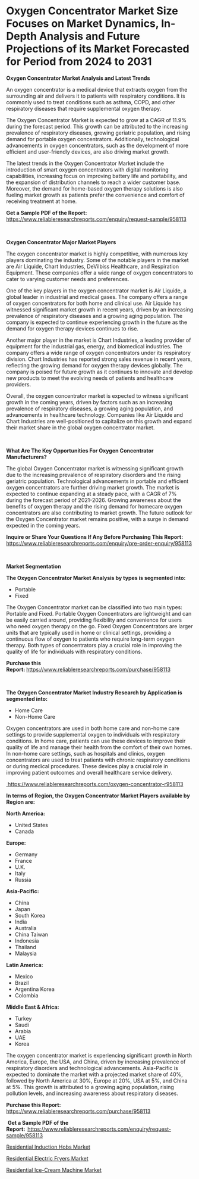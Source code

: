 <p><h1>Oxygen Concentrator Market Size Focuses on Market Dynamics, In-Depth Analysis and Future Projections of its Market Forecasted for Period from 2024 to 2031</h1></p><p><strong>Oxygen Concentrator Market Analysis and Latest Trends</strong></p>
<p><p>An oxygen concentrator is a medical device that extracts oxygen from the surrounding air and delivers it to patients with respiratory conditions. It is commonly used to treat conditions such as asthma, COPD, and other respiratory diseases that require supplemental oxygen therapy.</p><p>The Oxygen Concentrator Market is expected to grow at a CAGR of 11.9% during the forecast period. This growth can be attributed to the increasing prevalence of respiratory diseases, growing geriatric population, and rising demand for portable oxygen concentrators. Additionally, technological advancements in oxygen concentrators, such as the development of more efficient and user-friendly devices, are also driving market growth.</p><p>The latest trends in the Oxygen Concentrator Market include the introduction of smart oxygen concentrators with digital monitoring capabilities, increasing focus on improving battery life and portability, and the expansion of distribution channels to reach a wider customer base. Moreover, the demand for home-based oxygen therapy solutions is also fueling market growth as patients prefer the convenience and comfort of receiving treatment at home.</p></p>
<p><strong>Get a Sample PDF of the Report:&nbsp;</strong> <a href="https://www.reliableresearchreports.com/enquiry/request-sample/958113">https://www.reliableresearchreports.com/enquiry/request-sample/958113</a></p>
<p>&nbsp;</p>
<p><strong>Oxygen Concentrator Major Market Players</strong></p>
<p><p>The oxygen concentrator market is highly competitive, with numerous key players dominating the industry. Some of the notable players in the market are Air Liquide, Chart Industries, DeVilbiss Healthcare, and Respiration Equipment. These companies offer a wide range of oxygen concentrators to cater to varying customer needs and preferences.</p><p>One of the key players in the oxygen concentrator market is Air Liquide, a global leader in industrial and medical gases. The company offers a range of oxygen concentrators for both home and clinical use. Air Liquide has witnessed significant market growth in recent years, driven by an increasing prevalence of respiratory diseases and a growing aging population. The company is expected to continue experiencing growth in the future as the demand for oxygen therapy devices continues to rise.</p><p>Another major player in the market is Chart Industries, a leading provider of equipment for the industrial gas, energy, and biomedical industries. The company offers a wide range of oxygen concentrators under its respiratory division. Chart Industries has reported strong sales revenue in recent years, reflecting the growing demand for oxygen therapy devices globally. The company is poised for future growth as it continues to innovate and develop new products to meet the evolving needs of patients and healthcare providers.</p><p>Overall, the oxygen concentrator market is expected to witness significant growth in the coming years, driven by factors such as an increasing prevalence of respiratory diseases, a growing aging population, and advancements in healthcare technology. Companies like Air Liquide and Chart Industries are well-positioned to capitalize on this growth and expand their market share in the global oxygen concentrator market.</p></p>
<p>&nbsp;</p>
<p><strong>What Are The Key Opportunities For Oxygen Concentrator Manufacturers?</strong></p>
<p><p>The global Oxygen Concentrator market is witnessing significant growth due to the increasing prevalence of respiratory disorders and the rising geriatric population. Technological advancements in portable and efficient oxygen concentrators are further driving market growth. The market is expected to continue expanding at a steady pace, with a CAGR of 7% during the forecast period of 2021-2026. Growing awareness about the benefits of oxygen therapy and the rising demand for homecare oxygen concentrators are also contributing to market growth. The future outlook for the Oxygen Concentrator market remains positive, with a surge in demand expected in the coming years.</p></p>
<p><strong>Inquire or Share Your Questions If Any Before Purchasing This Report:</strong> <a href="https://www.reliableresearchreports.com/enquiry/pre-order-enquiry/958113">https://www.reliableresearchreports.com/enquiry/pre-order-enquiry/958113</a></p>
<p>&nbsp;</p>
<p><strong>Market Segmentation</strong></p>
<p><strong>The Oxygen Concentrator Market Analysis by types is segmented into:</strong></p>
<p><ul><li>Portable</li><li>Fixed</li></ul></p>
<p><p>The Oxygen Concentrator market can be classified into two main types: Portable and Fixed. Portable Oxygen Concentrators are lightweight and can be easily carried around, providing flexibility and convenience for users who need oxygen therapy on the go. Fixed Oxygen Concentrators are larger units that are typically used in home or clinical settings, providing a continuous flow of oxygen to patients who require long-term oxygen therapy. Both types of concentrators play a crucial role in improving the quality of life for individuals with respiratory conditions.</p></p>
<p><strong>Purchase this Report:&nbsp;</strong><a href="https://www.reliableresearchreports.com/purchase/958113">https://www.reliableresearchreports.com/purchase/958113</a></p>
<p>&nbsp;</p>
<p><strong>The Oxygen Concentrator Market Industry Research by Application is segmented into:</strong></p>
<p><ul><li>Home Care</li><li>Non-Home Care</li></ul></p>
<p><p>Oxygen concentrators are used in both home care and non-home care settings to provide supplemental oxygen to individuals with respiratory conditions. In home care, patients can use these devices to improve their quality of life and manage their health from the comfort of their own homes. In non-home care settings, such as hospitals and clinics, oxygen concentrators are used to treat patients with chronic respiratory conditions or during medical procedures. These devices play a crucial role in improving patient outcomes and overall healthcare service delivery.</p></p>
<p><a href="https://www.reliableresearchreports.com/oxygen-concentrator-r958113">&nbsp;https://www.reliableresearchreports.com/oxygen-concentrator-r958113</a></p>
<p><strong>In terms of Region, the Oxygen Concentrator Market Players available by Region are:</strong></p>
<p>
    <p> <strong> North America: </strong>
        <ul>
            <li>United States</li>
            <li>Canada</li>
        </ul>
        </p> 
    <p> <strong> Europe: </strong>
        <ul>
            <li>Germany</li>
            <li>France</li>
            <li>U.K.</li>
            <li>Italy</li>
            <li>Russia</li>
        </ul>
        </p> 
    <p> <strong> Asia-Pacific: </strong>
        <ul>
            <li>China</li>
            <li>Japan</li>
            <li>South Korea</li>
            <li>India</li>
            <li>Australia</li>
            <li>China Taiwan</li>
            <li>Indonesia</li>
            <li>Thailand</li>
            <li>Malaysia</li>
        </ul>
        </p> 
    <p> <strong> Latin America: </strong>
        <ul>
            <li>Mexico</li>
            <li>Brazil</li>
            <li>Argentina Korea</li>
            <li>Colombia</li>
        </ul>
        </p> 
    <p> <strong> Middle East & Africa: </strong>
        <ul>
            <li>Turkey</li>
            <li>Saudi</li>
            <li>Arabia</li>
            <li>UAE</li>
            <li>Korea</li>
        </ul>
    </p>
    </p>
<p><p>The oxygen concentrator market is experiencing significant growth in North America, Europe, the USA, and China, driven by increasing prevalence of respiratory disorders and technological advancements. Asia-Pacific is expected to dominate the market with a projected market share of 40%, followed by North America at 30%, Europe at 20%, USA at 5%, and China at 5%. This growth is attributed to a growing aging population, rising pollution levels, and increasing awareness about respiratory diseases.</p></p>
<p><strong>Purchase this Report: </strong><a href="https://www.reliableresearchreports.com/purchase/958113">https://www.reliableresearchreports.com/purchase/958113</a></p>
<p>&nbsp;<strong>Get a Sample PDF of the Report:&nbsp;&nbsp;</strong><a href="https://www.reliableresearchreports.com/enquiry/request-sample/958113">https://www.reliableresearchreports.com/enquiry/request-sample/958113</a></p>
<p><strong></strong></p>
<p><p><a href="https://github.com/MaryamSipes/Market-Research-Report-List-1/blob/main/residential-induction-hobs-market.md">Residential Induction Hobs Market</a></p><p><a href="https://github.com/ksleyeze/Market-Research-Report-List-1/blob/main/residential-electric-fryers-market.md">Residential Electric Fryers Market</a></p><p><a href="https://github.com/eliasMan59/Market-Research-Report-List-1/blob/main/residential-ice-cream-machine-market.md">Residential Ice-Cream Machine Market</a></p></p>